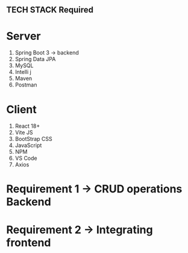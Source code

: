 ## TECH STACK Required
# Server
1. Spring Boot 3 -> backend
2. Spring Data JPA
3. MySQL
4. Intelli j
5. Maven
6. Postman
# Client
1. React 18+
2. Vite JS
3. BootStrap CSS
4. JavaScript
5. NPM
6. VS Code
7. Axios

# Requirement 1 -> CRUD operations Backend
# Requirement 2 -> Integrating frontend

